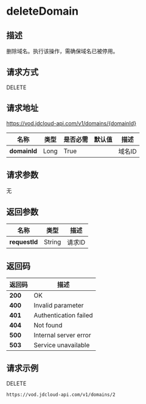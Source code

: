 # deleteDomain


## 描述
删除域名。执行该操作，需确保域名已被停用。

## 请求方式
DELETE

## 请求地址
https://vod.jdcloud-api.com/v1/domains/{domainId}

|名称|类型|是否必需|默认值|描述|
|---|---|---|---|---|
|**domainId**|Long|True| |域名ID|

## 请求参数
无


## 返回参数
|名称|类型|描述|
|---|---|---|
|**requestId**|String|请求ID|


## 返回码
|返回码|描述|
|---|---|
|**200**|OK|
|**400**|Invalid parameter|
|**401**|Authentication failed|
|**404**|Not found|
|**500**|Internal server error|
|**503**|Service unavailable|

## 请求示例
DELETE
```
https://vod.jdcloud-api.com/v1/domains/2

```

